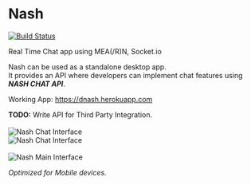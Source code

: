 # Nash

[![Build Status](https://travis-ci.org/dragfire/Nash.svg?branch=master)](https://travis-ci.org/dragfire/Nash)

Real Time Chat app using MEA(/R)N, Socket.io 

Nash can be used as a standalone desktop app.<br/>
It provides an API where developers can implement chat features using ***NASH CHAT API***.

Working App: https://dnash.herokuapp.com

**TODO:** Write API for Third Party Integration.
<br/>
<br/>
![Nash Chat Interface](https://www.dropbox.com/s/yrl51ff9z64fqzm/star_wars_1.png?dl=1)
<br/>
![Nash Chat Interface](https://www.dropbox.com/s/5i1cdyu7ssyyqe7/star_wars_2.png?dl=1)
<br/>
<br/>
![Nash Main Interface](https://www.dropbox.com/s/ydbbphzvooovnkh/nash_main.png?dl=1)

*Optimized for Mobile devices.*
